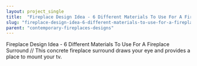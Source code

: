 ```yaml
---
layout: project_single
title:  "Fireplace Design Idea - 6 Different Materials To Use For A Fireplace Surround // This concrete fireplace surround draws your eye and provides a place to mount your tv."
slug: "fireplace-design-idea-6-different-materials-to-use-for-a-fireplace-surround-this-concrete-fireplace"
parent: "contemporary-fireplaces-designs"
---
```

Fireplace Design Idea - 6 Different Materials To Use For A Fireplace Surround // This concrete fireplace surround draws your eye and provides a place to mount your tv.